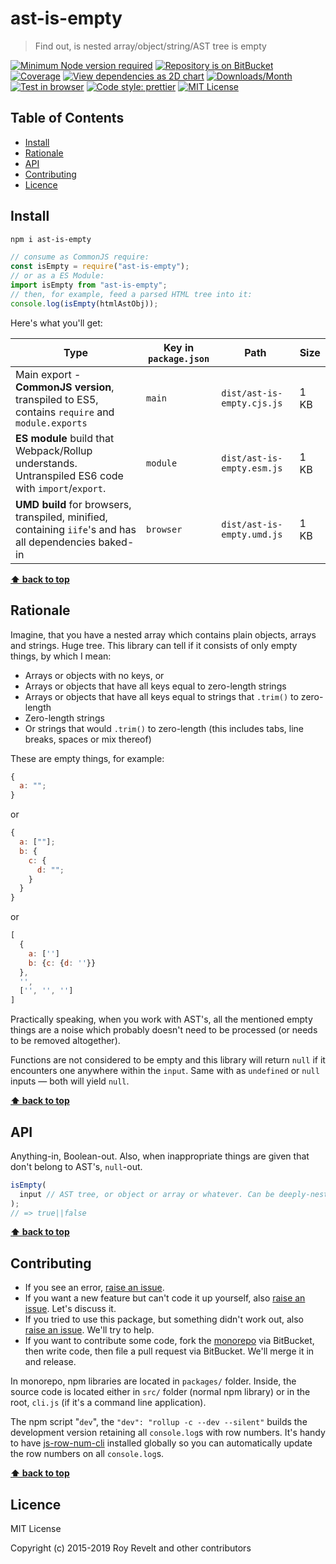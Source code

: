 # ast-is-empty

> Find out, is nested array/object/string/AST tree is empty

[![Minimum Node version required][node-img]][node-url]
[![Repository is on BitBucket][bitbucket-img]][bitbucket-url]
[![Coverage][cov-img]][cov-url]
[![View dependencies as 2D chart][deps2d-img]][deps2d-url]
[![Downloads/Month][downloads-img]][downloads-url]
[![Test in browser][runkit-img]][runkit-url]
[![Code style: prettier][prettier-img]][prettier-url]
[![MIT License][license-img]][license-url]

## Table of Contents

- [Install](#markdown-header-install)
- [Rationale](#markdown-header-rationale)
- [API](#markdown-header-api)
- [Contributing](#markdown-header-contributing)
- [Licence](#markdown-header-licence)

## Install

```bash
npm i ast-is-empty
```

```js
// consume as CommonJS require:
const isEmpty = require("ast-is-empty");
// or as a ES Module:
import isEmpty from "ast-is-empty";
// then, for example, feed a parsed HTML tree into it:
console.log(isEmpty(htmlAstObj));
```

Here's what you'll get:

| Type                                                                                                    | Key in `package.json` | Path                       | Size |
| ------------------------------------------------------------------------------------------------------- | --------------------- | -------------------------- | ---- |
| Main export - **CommonJS version**, transpiled to ES5, contains `require` and `module.exports`          | `main`                | `dist/ast-is-empty.cjs.js` | 1 KB |
| **ES module** build that Webpack/Rollup understands. Untranspiled ES6 code with `import`/`export`.      | `module`              | `dist/ast-is-empty.esm.js` | 1 KB |
| **UMD build** for browsers, transpiled, minified, containing `iife`'s and has all dependencies baked-in | `browser`             | `dist/ast-is-empty.umd.js` | 1 KB |

**[⬆ back to top](#markdown-header-ast-is-empty)**

## Rationale

Imagine, that you have a nested array which contains plain objects, arrays and strings. Huge tree. This library can tell if it consists of only empty things, by which I mean:

- Arrays or objects with no keys, or
- Arrays or objects that have all keys equal to zero-length strings
- Arrays or objects that have all keys equal to strings that `.trim()` to zero-length
- Zero-length strings
- Or strings that would `.trim()` to zero-length (this includes tabs, line breaks, spaces or mix thereof)

These are empty things, for example:

```js
{
  a: "";
}
```

or

```js
{
  a: [""];
  b: {
    c: {
      d: "";
    }
  }
}
```

or

```js
[
  {
    a: ['']
    b: {c: {d: ''}}
  },
  '',
  ['', '', '']
]
```

Practically speaking, when you work with AST's, all the mentioned empty things are a noise which probably doesn't need to be processed (or needs to be removed altogether).

Functions are not considered to be empty and this library will return `null` if it encounters one anywhere within the `input`. Same with as `undefined` or `null` inputs — both will yield `null`.

**[⬆ back to top](#markdown-header-ast-is-empty)**

## API

Anything-in, Boolean-out.
Also, when inappropriate things are given that don't belong to AST's, `null`-out.

```js
isEmpty(
  input // AST tree, or object or array or whatever. Can be deeply-nested.
);
// => true||false
```

**[⬆ back to top](#markdown-header-ast-is-empty)**

## Contributing

- If you see an error, [raise an issue](https://bitbucket.org/codsen/codsen/issues/new?title=ast-is-empty%20package%20-%20put%20title%20here).
- If you want a new feature but can't code it up yourself, also [raise an issue](https://bitbucket.org/codsen/codsen/issues/new?title=ast-is-empty%20package%20-%20put%20title%20here). Let's discuss it.
- If you tried to use this package, but something didn't work out, also [raise an issue](https://bitbucket.org/codsen/codsen/issues/new?title=ast-is-empty%20package%20-%20put%20title%20here). We'll try to help.
- If you want to contribute some code, fork the [monorepo](https://bitbucket.org/codsen/codsen/src/) via BitBucket, then write code, then file a pull request via BitBucket. We'll merge it in and release.

In monorepo, npm libraries are located in `packages/` folder. Inside, the source code is located either in `src/` folder (normal npm library) or in the root, `cli.js` (if it's a command line application).

The npm script "`dev`", the `"dev": "rollup -c --dev --silent"` builds the development version retaining all `console.log`s with row numbers. It's handy to have [js-row-num-cli](https://www.npmjs.com/package/js-row-num-cli) installed globally so you can automatically update the row numbers on all `console.log`s.

**[⬆ back to top](#markdown-header-ast-is-empty)**

## Licence

MIT License

Copyright (c) 2015-2019 Roy Revelt and other contributors

[node-img]: https://img.shields.io/node/v/ast-is-empty.svg?style=flat-square&label=works%20on%20node
[node-url]: https://www.npmjs.com/package/ast-is-empty
[bitbucket-img]: https://img.shields.io/badge/repo-on%20BitBucket-brightgreen.svg?style=flat-square
[bitbucket-url]: https://bitbucket.org/codsen/codsen/src/master/packages/ast-is-empty
[cov-img]: https://img.shields.io/badge/coverage-100%-brightgreen.svg?style=flat-square
[cov-url]: https://bitbucket.org/codsen/codsen/src/master/packages/ast-is-empty
[deps2d-img]: https://img.shields.io/badge/deps%20in%202D-see_here-08f0fd.svg?style=flat-square
[deps2d-url]: http://npm.anvaka.com/#/view/2d/ast-is-empty
[downloads-img]: https://img.shields.io/npm/dm/ast-is-empty.svg?style=flat-square
[downloads-url]: https://npmcharts.com/compare/ast-is-empty
[runkit-img]: https://img.shields.io/badge/runkit-test_in_browser-a853ff.svg?style=flat-square
[runkit-url]: https://npm.runkit.com/ast-is-empty
[prettier-img]: https://img.shields.io/badge/code_style-prettier-ff69b4.svg?style=flat-square
[prettier-url]: https://prettier.io
[license-img]: https://img.shields.io/badge/licence-MIT-51c838.svg?style=flat-square
[license-url]: https://bitbucket.org/codsen/codsen/src/master/LICENSE
